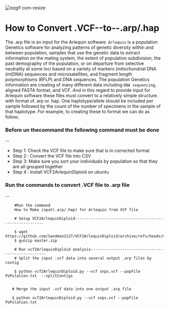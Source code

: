 ![ezgif com-resize](https://github.com/Bigardcode/Convert--.VCF--to--.arp/assets/84800557/ff5ca5b7-a1a1-4478-98ab-8cd765669b48)



# How to Convert .VCF--to--.arp/.hap 

The .arp file is an input for the Arlequin software. `Arlequin` is a population Genetics software for analyzing patterns of genetic diversity within and between population, samples that use the genetic data to extract information on the mating system, the extent of population subdivision, the past demography of the population, or on departure from selective neutrality at some loci based on a variety of markers (mitochondrial DNA (mtDNA) sequences and microsatellites, and fragment length polymorphisms (RFLP) and DNA sequences. The population Genetics information are creating of many different data including `DNA sequencing`, aligned FASTA format, and VCF. And in this regard to provide input for Arlequin software these files must convert to a relatively simple structure. with format of. arp or. hap. One haplotype/allele should be included per sample followed by the count of the number of specimens in the sample of that haplotype. For example, to creating these to format we can do as follow; 

### Before un thecommand the following command must be done 
--

- Step 1: Check the VCF file to make sure that is in corrected format
- Step 2 : Convert the VCF file into CSV
- Step 3: Make sure you sort your individuals by population so that they are all grouped together
- Step 4 : Install VCF2ArlequinDiploid on ubuntu 

### Run the commands to convert .VCF file to .arp file
--

        #Run the command
        How to Make input(.arp/.hap) for Arlequin from VCF file 

        # Setup VCF2ArlequinDiploid--------------------------------------------------------

        $ wget https://github.com/Sandman2127/VCF2ArlequinDiploid/archive/refs/heads/master.zip
        $ gunzip master.zip

        # Run vcf2ArlequinDiploid analysis--------------------------------------------------
        # Split the input .vcf data into several output .arp files by contig

        $ python vcf2ArlequinDiploid.py --vcf snps.vcf --popFile PoPulation.txt  --splitContigs


       # Merge the input .vcf data into one output .arp file

       $ python vcf2ArlequinDiploid.py --vcf snps.vcf --popFile PoPulation.txt

